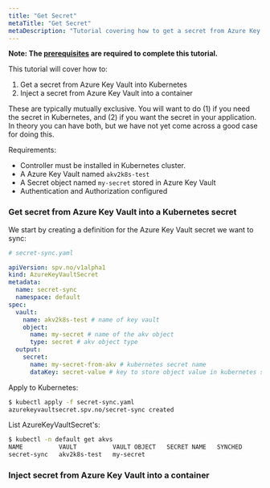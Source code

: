 ```yaml
---
title: "Get Secret"
metaTitle: "Get Secret"
metaDescription: "Tutorial covering how to get a secret from Azure Key Vault into Kubernetes, either as a native Kubernetes secret or directly injected into a container."
---
```


**Note: The [prerequisites](/tutorials/0-prerequisites) are required to complete this tutorial.**

This tutorial will cover how to:

1. Get a secret from Azure Key Vault into Kubernetes
2. Inject a secret from Azure Key Vault into a container

These are typically mutually exclusive. You will want to do 
(1) if you need the secret in Kubernetes, and (2) if you want 
the secret in your application. In theory you can have both,
but we have not yet come across a good case for doing this.

Requirements:

* Controller must be installed in Kubernetes cluster.
* A Azure Key Vault named `akv2k8s-test`
* A Secret object named `my-secret` stored in Azure Key Vault
* Authentication and Authorization configured

### Get secret from Azure Key Vault into a Kubernetes secret

We start by creating a definition for the Azure Key Vault secret
we want to sync:

```yaml
# secret-sync.yaml

apiVersion: spv.no/v1alpha1
kind: AzureKeyVaultSecret
metadata:
  name: secret-sync 
  namespace: default
spec:
  vault:
    name: akv2k8s-test # name of key vault
    object:
      name: my-secret # name of the akv object
      type: secret # akv object type
  output: 
    secret: 
      name: my-secret-from-akv # kubernetes secret name
      dataKey: secret-value # key to store object value in kubernetes secret
```

Apply to Kubernetes:

```bash
$ kubectl apply -f secret-sync.yaml
azurekeyvaultsecret.spv.no/secret-sync created
```

List AzureKeyVaultSecret's:

```bash
$ kubectl -n default get akvs
NAME          VAULT          VAULT OBJECT   SECRET NAME   SYNCHED
secret-sync   akv2k8s-test   my-secret 
```

### Inject secret from Azure Key Vault into a container